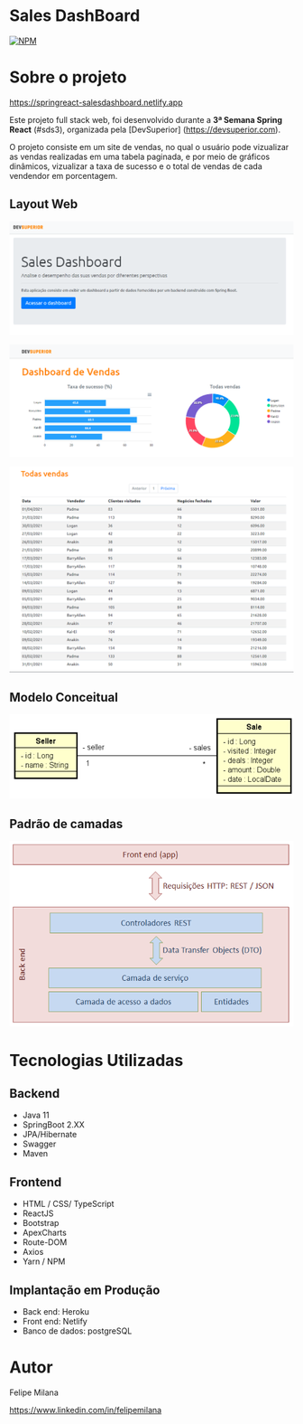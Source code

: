 
# Sales DashBoard
[![NPM](https://img.shields.io/npm/l/react)](https://github.com/FelipeMilana/springboot-react_sales-dashboard/blob/main/LICENSE)

# Sobre o projeto

https://springreact-salesdashboard.netlify.app

Este projeto full stack web, foi desenvolvido durante a **3ª Semana Spring React** (#sds3), organizada pela [DevSuperior] (https://devsuperior.com). 

O projeto consiste em um site de vendas, no qual o usuário pode vizualizar as vendas realizadas em uma tabela paginada, e por meio de gráficos dinâmicos, vizualizar a taxa de sucesso e o total de vendas de cada vendendor em porcentagem.

## Layout Web
![WEB 1](https://github.com/FelipeMilana/Assets/blob/main/salesdashboard%231.png)

![WEB 2](https://github.com/FelipeMilana/Assets/blob/main/salesdashboard%232.png)

![WEB 3](https://github.com/FelipeMilana/Assets/blob/main/salesdashboard%233.png)

## Modelo Conceitual
![MODELO 1](https://github.com/FelipeMilana/Assets/blob/main/salesdashboard%234.png)

## Padrão de camadas 
![PADRAO 1](https://github.com/FelipeMilana/Assets/blob/main/padrao_camadas.png)

# Tecnologias Utilizadas

## Backend
- Java 11
- SpringBoot 2.XX
- JPA/Hibernate
- Swagger
- Maven

## Frontend
- HTML / CSS/ TypeScript
- ReactJS
- Bootstrap
- ApexCharts
- Route-DOM
- Axios
- Yarn / NPM

## Implantação em Produção
- Back end: Heroku
- Front end: Netlify
- Banco de dados: postgreSQL

# Autor

Felipe Milana

https://www.linkedin.com/in/felipemilana
